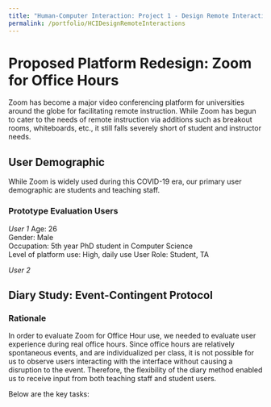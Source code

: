 ```yaml
---
title: "Human-Computer Interaction: Project 1 - Design Remote Interactions"
permalink: /portfolio/HCIDesignRemoteInteractions
---
```


# Proposed Platform Redesign: Zoom for Office Hours

Zoom has become a major video conferencing platform for universities around the globe for facilitating remote instruction. While Zoom has begun to cater to the needs of remote instruction via additions such as breakout rooms, whiteboards, etc., it still falls severely short of student and instructor needs.

## User Demographic

While Zoom is widely used during this COVID-19 era, our primary user demographic are students and teaching staff. 

### Prototype Evaluation Users

*User 1*
Age: 26     
Gender: Male       
Occupation: 5th year PhD student in Computer Science                   
Level of platform use: High, daily use 
User Role: Student, TA 

*User 2*      

## Diary Study: Event-Contingent Protocol

### Rationale

In order to evaluate Zoom for Office Hour use, we needed to evaluate user experience during real office hours. Since office hours are relatively spontaneous events, and are individualized per class, it is not possible for us to observe users interacting with the interface without causing a disruption to the event. Therefore, the flexibility of the diary method enabled us to receive input from both teaching staff and student users.                    

Below are the key tasks: 

